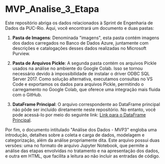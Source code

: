 # MVP_Analise_3_Etapa

Este repositório abriga os dados relacionados à Sprint de Engenharia de Dados da PUC-Rio. Aqui, você encontrará um documento e duas pastas:

1. **Pasta de Imagens**: Denominada "imagens", esta pasta contém imagens dos dados carregados no Banco de Dados Azure, juntamente com descrições e catalogações desses dados realizadas no Microsoft Purview.

2. **Pasta de Arquivos Pickle**: A segunda pasta contém os arquivos Pickle usados na análise no ambiente do Google Colab. Isso se tornou necessário devido à impossibilidade de instalar o driver ODBC SQL Server 2017. Como solução alternativa, executamos consultas no VS Code e exportamos os dados para arquivos Pickle, permitindo o carregamento no Google Colab, que oferece uma integração mais fluida com o GitHub.

3. **DataFrame Principal**: O arquivo correspondente ao DataFrame principal não pôde ser incluído diretamente neste repositório. No entanto, você pode acessá-lo por meio do seguinte link: [Link para o DataFrame Principal](https://drive.google.com/file/d/1y8Iysfr-nACc-MAyHDeA1Dr_1PdjyGGZ/view?usp=drive_link).

Por fim, o documento intitulado "Análise dos Dados - MVP3" engloba uma introdução, detalhes sobre a coleta e carga de dados, modelagem e categorização, além da análise propriamente dita. Este arquivo possui duas versões: uma no formato de arquivo Jupyter Notebook, que permite a análise das etapas envolvidas no tratamento e na apresentação dos dados, e outra em HTML, que facilita a leitura ao não incluir as entradas de código.
